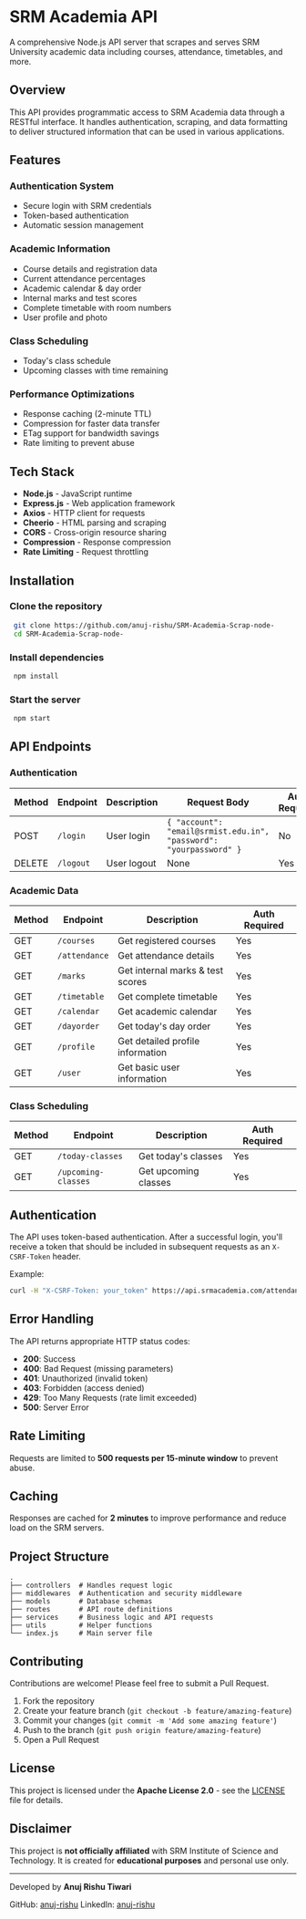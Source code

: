# SRM Academia API

A comprehensive Node.js API server that scrapes and serves SRM University academic data including courses, attendance, timetables, and more.

## Overview
This API provides programmatic access to SRM Academia data through a RESTful interface. It handles authentication, scraping, and data formatting to deliver structured information that can be used in various applications.

## Features

### Authentication System
- Secure login with SRM credentials
- Token-based authentication
- Automatic session management

### Academic Information
- Course details and registration data
- Current attendance percentages
- Academic calendar & day order
- Internal marks and test scores
- Complete timetable with room numbers
- User profile and photo

### Class Scheduling
- Today's class schedule
- Upcoming classes with time remaining

### Performance Optimizations
- Response caching (2-minute TTL)
- Compression for faster data transfer
- ETag support for bandwidth savings
- Rate limiting to prevent abuse

## Tech Stack
- **Node.js** - JavaScript runtime
- **Express.js** - Web application framework
- **Axios** - HTTP client for requests
- **Cheerio** - HTML parsing and scraping
- **CORS** - Cross-origin resource sharing
- **Compression** - Response compression
- **Rate Limiting** - Request throttling

## Installation

### Clone the repository
```sh
 git clone https://github.com/anuj-rishu/SRM-Academia-Scrap-node-
 cd SRM-Academia-Scrap-node-
```

### Install dependencies
```sh
 npm install
```



### Start the server
```sh
 npm start
```

## API Endpoints

### Authentication
| Method | Endpoint | Description | Request Body | Auth Required |
|--------|---------|-------------|--------------|--------------|
| POST   | `/login` | User login  | `{ "account": "email@srmist.edu.in", "password": "yourpassword" }` | No |
| DELETE | `/logout` | User logout | None | Yes |

### Academic Data
| Method | Endpoint | Description | Auth Required |
|--------|---------|-------------|--------------|
| GET    | `/courses` | Get registered courses | Yes |
| GET    | `/attendance` | Get attendance details | Yes |
| GET    | `/marks` | Get internal marks & test scores | Yes |
| GET    | `/timetable` | Get complete timetable | Yes |
| GET    | `/calendar` | Get academic calendar | Yes |
| GET    | `/dayorder` | Get today's day order | Yes |
| GET    | `/profile` | Get detailed profile information | Yes |
| GET    | `/user` | Get basic user information | Yes |

### Class Scheduling
| Method | Endpoint | Description | Auth Required |
|--------|---------|-------------|--------------|
| GET    | `/today-classes` | Get today's classes | Yes |
| GET    | `/upcoming-classes` | Get upcoming classes | Yes |

## Authentication
The API uses token-based authentication. After a successful login, you'll receive a token that should be included in subsequent requests as an `X-CSRF-Token` header.

Example:
```sh
curl -H "X-CSRF-Token: your_token" https://api.srmacademia.com/attendance
```

## Error Handling
The API returns appropriate HTTP status codes:
- **200**: Success
- **400**: Bad Request (missing parameters)
- **401**: Unauthorized (invalid token)
- **403**: Forbidden (access denied)
- **429**: Too Many Requests (rate limit exceeded)
- **500**: Server Error

## Rate Limiting
Requests are limited to **500 requests per 15-minute window** to prevent abuse.

## Caching
Responses are cached for **2 minutes** to improve performance and reduce load on the SRM servers.

## Project Structure
```
.
├── controllers  # Handles request logic
├── middlewares  # Authentication and security middleware
├── models       # Database schemas
├── routes       # API route definitions
├── services     # Business logic and API requests
├── utils        # Helper functions
└── index.js     # Main server file
```

## Contributing
Contributions are welcome! Please feel free to submit a Pull Request.

1. Fork the repository
2. Create your feature branch (`git checkout -b feature/amazing-feature`)
3. Commit your changes (`git commit -m 'Add some amazing feature'`)
4. Push to the branch (`git push origin feature/amazing-feature`)
5. Open a Pull Request

## License
This project is licensed under the **Apache License 2.0** - see the [LICENSE](LICENSE) file for details.

## Disclaimer
This project is **not officially affiliated** with SRM Institute of Science and Technology. It is created for **educational purposes** and personal use only.

---
Developed by **Anuj Rishu Tiwari**

GitHub: [anuj-rishu](https://github.com/anuj-rishu)
LinkedIn: [anuj-rishu](https://linkedin.com/in/anuj-rishu)

